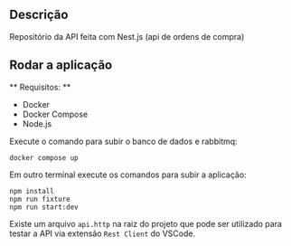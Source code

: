 ## Descrição

Repositório da API feita com Nest.js (api de ordens de compra)

## Rodar a aplicação

** Requisitos: **

- Docker
- Docker Compose
- Node.js


Execute o comando para subir o banco de dados e rabbitmq:

```
docker compose up
```

Em outro terminal execute os comandos para subir a aplicação:

```
npm install
npm run fixture
npm run start:dev
```

Existe um arquivo `api.http` na raiz do projeto que pode ser utilizado para testar a API via extensão `Rest Client` do VSCode.
